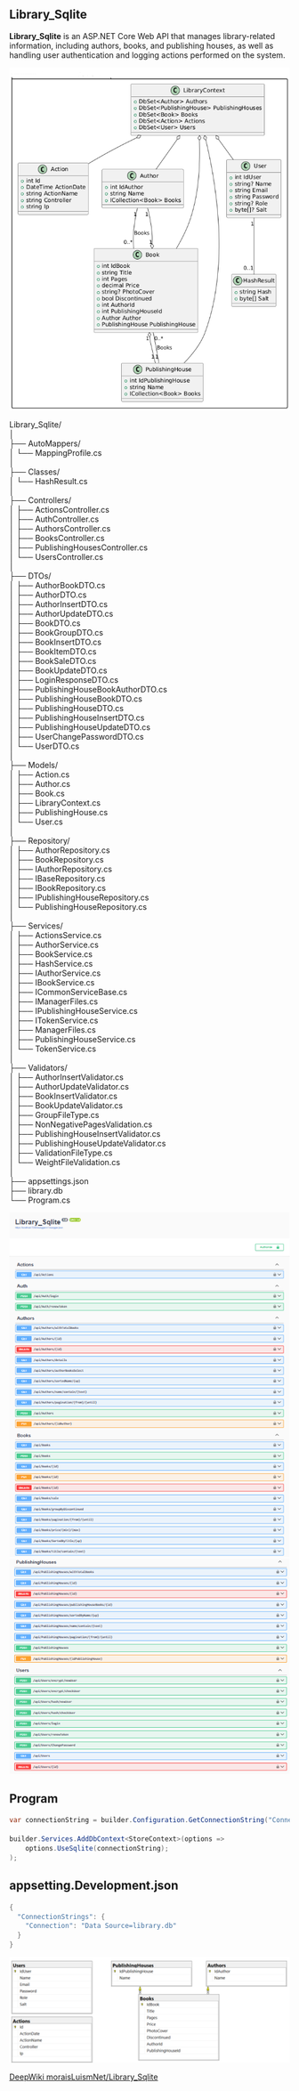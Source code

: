 ## Library_Sqlite

**Library_Sqlite** is an ASP.NET Core Web API that manages library-related information, including authors, books, and publishing houses, as well as handling user authentication and logging actions performed on the system.

![Library_Sqlite](img/UML.png)

Library_Sqlite/  
│  
├── AutoMappers/  
│   └── MappingProfile.cs  
│  
├── Classes/  
│   └── HashResult.cs  
│  
├── Controllers/  
│   ├── ActionsController.cs  
│   ├── AuthController.cs  
│   ├── AuthorsController.cs  
│   ├── BooksController.cs  
│   ├── PublishingHousesController.cs  
│   └── UsersController.cs  
│  
├── DTOs/  
│   ├── AuthorBookDTO.cs  
│   ├── AuthorDTO.cs  
│   ├── AuthorInsertDTO.cs  
│   ├── AuthorUpdateDTO.cs  
│   ├── BookDTO.cs  
│   ├── BookGroupDTO.cs  
│   ├── BookInsertDTO.cs  
│   ├── BookItemDTO.cs  
│   ├── BookSaleDTO.cs  
│   ├── BookUpdateDTO.cs  
│   ├── LoginResponseDTO.cs  
│   ├── PublishingHouseBookAuthorDTO.cs  
│   ├── PublishingHouseBookDTO.cs  
│   ├── PublishingHouseDTO.cs  
│   ├── PublishingHouseInsertDTO.cs  
│   ├── PublishingHouseUpdateDTO.cs  
│   ├── UserChangePasswordDTO.cs  
│   └── UserDTO.cs  
│  
├── Models/  
│   ├── Action.cs  
│   ├── Author.cs  
│   ├── Book.cs  
│   ├── LibraryContext.cs  
│   ├── PublishingHouse.cs  
│   └── User.cs  
│  
├── Repository/  
│   ├── AuthorRepository.cs  
│   ├── BookRepository.cs  
│   ├── IAuthorRepository.cs  
│   ├── IBaseRepository.cs  
│   ├── IBookRepository.cs  
│   ├── IPublishingHouseRepository.cs  
│   └── PublishingHouseRepository.cs  
│  
├── Services/  
│   ├── ActionsService.cs  
│   ├── AuthorService.cs  
│   ├── BookService.cs  
│   ├── HashService.cs  
│   ├── IAuthorService.cs  
│   ├── IBookService.cs  
│   ├── ICommonServiceBase.cs  
│   ├── IManagerFiles.cs  
│   ├── IPublishingHouseService.cs  
│   ├── ITokenService.cs  
│   ├── ManagerFiles.cs  
│   ├── PublishingHouseService.cs  
│   └── TokenService.cs  
│  
├── Validators/  
│   ├── AuthorInsertValidator.cs  
│   ├── AuthorUpdateValidator.cs  
│   ├── BookInsertValidator.cs  
│   ├── BookUpdateValidator.cs  
│   ├── GroupFileType.cs  
│   ├── NonNegativePagesValidation.cs  
│   ├── PublishingHouseInsertValidator.cs  
│   ├── PublishingHouseUpdateValidator.cs  
│   ├── ValidationFileType.cs  
│   └── WeightFileValidation.cs  
│  
├── appsettings.json  
├── library.db   
└── Program.cs  

![Library_Sqlite](img/1.png)
![Library_Sqlite](img/2.png)


## Program
```cs 
var connectionString = builder.Configuration.GetConnectionString("Connection");

builder.Services.AddDbContext<StoreContext>(options =>
    options.UseSqlite(connectionString);
);
``` 

## appsetting.Development.json
```cs 
{
  "ConnectionStrings": {
    "Connection": "Data Source=library.db"
  }
}
``` 

![Library_Sqlite](img/DB.png)

[DeepWiki moraisLuismNet/Library_Sqlite](https://deepwiki.com/moraisLuismNet/Libray_Sqlite)



